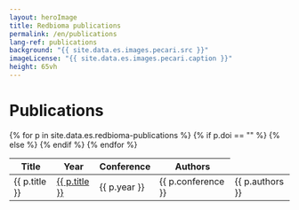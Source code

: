 ```yaml
---
layout: heroImage
title: Redbioma publications
permalink: /en/publications
lang-ref: publications
background: "{{ site.data.es.images.pecari.src }}"
imageLicense: "{{ site.data.es.images.pecari.caption }}"
height: 65vh
---
```


# Publications

<table style="width:100%">
  <thead>
    <tr>
      <th>Title</th>
      <th style="text-align: center;">Year</th>
      <th>Conference</th>
      <th>Authors</th>
    </tr>
  </thead>
  <tbody>
    {% for p in site.data.es.redbioma-publications %}
    <tr>
        {% if p.doi == "" %}
            <td>{{ p.title }}</td>
        {% else %}
            <td><a href="{{ p.doi }}">{{ p.title }}</a></td>
        {% endif %}
        <td>{{ p.year }}</td>
        <td>{{ p.conference }}</td>
        <td>{{ p.authors }}</td>
    </tr>
    {% endfor %}
  </tbody>
</table>